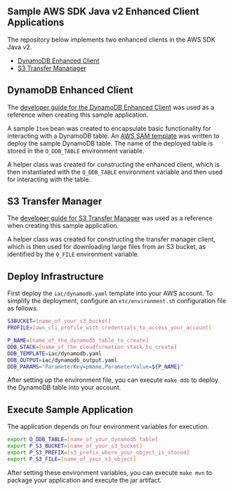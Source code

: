 ## Sample AWS SDK Java v2 Enhanced Client Applications
The repository below implements two enhanced clients in the AWS SDK Java v2.
* [DynamoDB Enhanced Client](https://github.com/aws/aws-sdk-java-v2/tree/master/services-custom/dynamodb-enhanced)
* [S3 Transfer Mananager](https://github.com/aws/aws-sdk-java-v2/tree/master/services-custom/s3-transfer-manager)

## DynamoDB Enhanced Client
The [developer guide for the DynamoDB Enhanced Client](https://docs.aws.amazon.com/sdk-for-java/latest/developer-guide/examples-dynamodb-enhanced.html) was used as a reference when creating this sample application.

A sample `Item` bean was created to encapsulate basic functionality for interacting with a DynamoDB table. An [AWS SAM template](https://docs.aws.amazon.com/serverless-application-model/latest/developerguide/sam-specification.html) was written to deploy the sample DynamoDB table. The name of the deployed table is stored in the `O_DDB_TABLE` environment variable.

A helper class was created for constructing the enhanced client, which is then instantiated with the `O_DDB_TABLE` environment variable and then used for interacting with the table.

## S3 Transfer Manager
The [developer guide for S3 Transfer Manager](https://docs.aws.amazon.com/sdk-for-java/latest/developer-guide/transfer-manager.html) was used as a reference when creating this sample application.

A helper class was created for constructing the transfer manager client, which is then used for downloading large files from an S3 bucket, as identified by the `O_FILE` environment variable.

## Deploy Infrastructure
First deploy the `iac/dynamodb.yaml` template into your AWS account. To simplify the deployment, configure an `etc/environment.sh` configuration file as follows.

```bash
S3BUCKET=[name_of_your_s3_bucket]
PROFILE=[aws_cli_profile_with_credentials_to_access_your_account]

P_NAME=[name_of_the_dynamodb_table_to_create]
DDB_STACK=[name_of_the_cloudformation_stack_to_create]
DDB_TEMPLATE=iac/dynamodb.yaml
DDB_OUTPUT=iac/dynamodb_output.yaml
DDB_PARAMS="ParameterKey=pName,ParameterValue=${P_NAME}"
```

After setting up the environment file, you can execute `make ddb` to deploy the DynamoDB table into your account.

## Execute Sample Application
The application depends on four environment variables for execution.

```bash
export O_DDB_TABLE=[name_of_your_dynamodb_table]
export P_S3_BUCKET=[name_of_your_s3_bucket]
export P_S3_PREFIX=[s3_prefix_where_your_object_is_stored]
export P_S3_FILE=[name_of_your_s3_object]
```

After setting these environment variables, you can execute `make mvn` to package your application and execute the jar artifact.